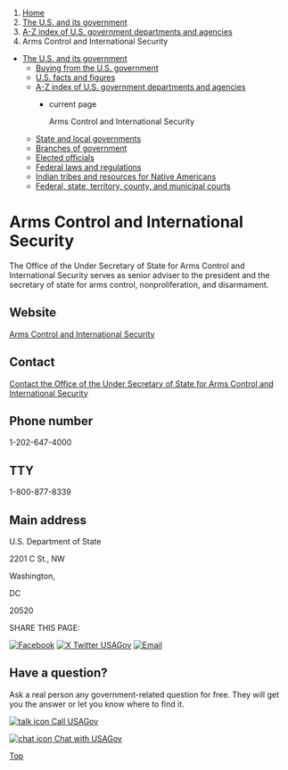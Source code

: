 1. [Home](/)
2. [The U.S. and its government](/about-the-us)
3. [A-Z index of U.S. government departments and agencies](/agency-index)
4. Arms Control and International Security

* [The U.S. and its government](/about-the-us)
  + [Buying from the U.S. government](/buy-from-government)
  + [U.S. facts and figures](/facts-figures)
  + [A-Z index of U.S. government departments and agencies](/agency-index)
    - current page

      Arms Control and International Security
  + [State and local governments](/state-local-governments)
  + [Branches of government](/branches-of-government)
  + [Elected officials](/elected-officials)
  + [Federal laws and regulations](/laws-and-regulations)
  + [Indian tribes and resources for Native Americans](/tribes)
  + [Federal, state, territory, county, and municipal courts](/courts)

Arms Control and International Security
=======================================

The Office of the Under Secretary of State for Arms Control and International Security serves as senior adviser to the president and the secretary of state for arms control, nonproliferation, and disarmament.

Website
-------

[Arms Control and International Security](https://www.state.gov/bureaus-offices/under-secretary-for-arms-control-and-international-security-affairs/)

Contact
-------

[Contact the Office of the Under Secretary of State for Arms Control and International Security](https://register.state.gov/contactus/contactusform)

Phone number
------------

1-202-647-4000

TTY
---

1-800-877-8339

Main address
------------

U.S. Department of State
  

2201 C St., NW
  

Washington,

DC

20520

SHARE THIS PAGE:

[![Facebook](/themes/custom/usagov/images/social-media-icons/Facebook_Icon.svg)](https://www.facebook.com/sharer/sharer.php?u=https://www.usa.gov/agencies/arms-control-and-international-security&v=3)
[![X Twitter USAGov](/themes/custom/usagov/images/social-media-icons/X_Twitter_Icon.svg?version=2)](https://twitter.com/intent/tweet?source=webclient&text=https://www.usa.gov/agencies/arms-control-and-international-security)
[![Email](/themes/custom/usagov/images/social-media-icons/Email_Icon.svg?version=2)](mailto:?subject=https://www.usa.gov/agencies/arms-control-and-international-security)

Have a question?
----------------

Ask a real person any government-related question for free. They will get you the answer or let you know where to find it.

[![talk icon](/themes/custom/usagov/images/ICONS_talk.png)
Call USAGov](/phone)

[![chat icon](/themes/custom/usagov/images/ICONS_chat.png)
Chat with USAGov](/chat)

[Top](#main-content)